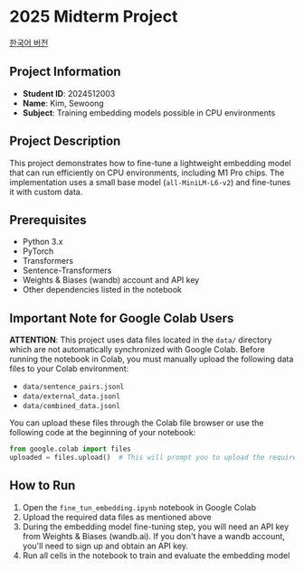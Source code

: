 # 2025 Midterm Project

[한국어 버전](README.md)

## Project Information
- **Student ID**: 2024512003
- **Name**: Kim, Sewoong
- **Subject**: Training embedding models possible in CPU environments

## Project Description
This project demonstrates how to fine-tune a lightweight embedding model that can run efficiently on CPU environments, including M1 Pro chips. The implementation uses a small base model (`all-MiniLM-L6-v2`) and fine-tunes it with custom data.

## Prerequisites
- Python 3.x
- PyTorch
- Transformers
- Sentence-Transformers
- Weights & Biases (wandb) account and API key
- Other dependencies listed in the notebook

## Important Note for Google Colab Users
**ATTENTION**: This project uses data files located in the `data/` directory which are not automatically synchronized with Google Colab. Before running the notebook in Colab, you must manually upload the following data files to your Colab environment:

- `data/sentence_pairs.jsonl`
- `data/external_data.jsonl`
- `data/combined_data.jsonl`

You can upload these files through the Colab file browser or use the following code at the beginning of your notebook:

```python
from google.colab import files
uploaded = files.upload()  # This will prompt you to upload the required files
```

## How to Run
1. Open the `fine_tun_embedding.ipynb` notebook in Google Colab
2. Upload the required data files as mentioned above
3. During the embedding model fine-tuning step, you will need an API key from Weights & Biases (wandb.ai). If you don't have a wandb account, you'll need to sign up and obtain an API key.
4. Run all cells in the notebook to train and evaluate the embedding model
